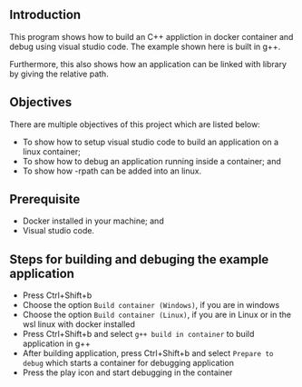 ## Introduction
This program shows how to build an C++ appliction in docker container and debug using visual studio code. The example shown here is built in g++. 

Furthermore, this also shows how an application can be linked with library by giving the relative path.

## Objectives
There are multiple objectives of this project which are listed below:

   * To show how to setup visual studio code to build an application on a linux container;
   * To show how to debug an application running inside a container; and
   * To show how -rpath can be added into an linux.

## Prerequisite
   * Docker installed in your machine; and
   * Visual studio code.


## Steps for building and debuging the example application

   * Press Ctrl+Shift+b
   * Choose the option `Build container (Windows)`, if you are in windows
   * Choose the option `Build container (Linux)`, if you are in Linux or in the wsl linux with docker installed
   * Press Ctrl+Shift+b and select `g++ build in container` to build application in g++
   * After building application, press Ctrl+Shift+b and select `Prepare to debug` which starts a container for debugging application
   * Press the play icon and start debugging in the container